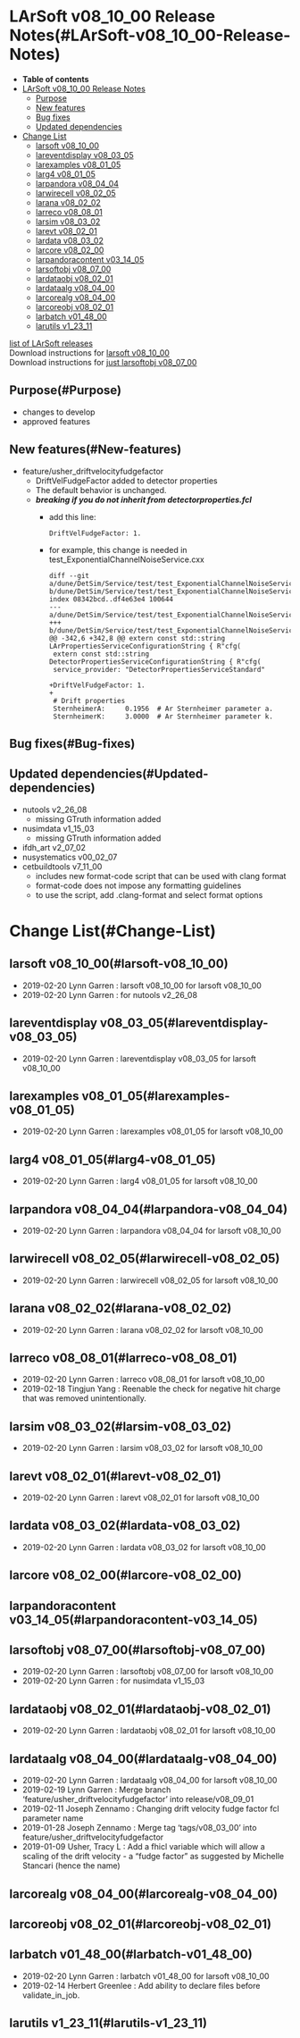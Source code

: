 LArSoft v08\_10\_00 Release Notes(#LArSoft-v08_10_00-Release-Notes)
======================================================================

-   **Table of contents**
-   [LArSoft v08\_10\_00 Release Notes](#LArSoft-v08_10_00-Release-Notes)
    -   [Purpose](#Purpose)
    -   [New features](#New-features)
    -   [Bug fixes](#Bug-fixes)
    -   [Updated dependencies](#Updated-dependencies)
-   [Change List](#Change-List)
    -   [larsoft v08\_10\_00](#larsoft-v08_10_00)
    -   [lareventdisplay v08\_03\_05](#lareventdisplay-v08_03_05)
    -   [larexamples v08\_01\_05](#larexamples-v08_01_05)
    -   [larg4 v08\_01\_05](#larg4-v08_01_05)
    -   [larpandora v08\_04\_04](#larpandora-v08_04_04)
    -   [larwirecell v08\_02\_05](#larwirecell-v08_02_05)
    -   [larana v08\_02\_02](#larana-v08_02_02)
    -   [larreco v08\_08\_01](#larreco-v08_08_01)
    -   [larsim v08\_03\_02](#larsim-v08_03_02)
    -   [larevt v08\_02\_01](#larevt-v08_02_01)
    -   [lardata v08\_03\_02](#lardata-v08_03_02)
    -   [larcore v08\_02\_00](#larcore-v08_02_00)
    -   [larpandoracontent v03\_14\_05](#larpandoracontent-v03_14_05)
    -   [larsoftobj v08\_07\_00](#larsoftobj-v08_07_00)
    -   [lardataobj v08\_02\_01](#lardataobj-v08_02_01)
    -   [lardataalg v08\_04\_00](#lardataalg-v08_04_00)
    -   [larcorealg v08\_04\_00](#larcorealg-v08_04_00)
    -   [larcoreobj v08\_02\_01](#larcoreobj-v08_02_01)
    -   [larbatch v01\_48\_00](#larbatch-v01_48_00)
    -   [larutils v1\_23\_11](#larutils-v1_23_11)

[list of LArSoft releases](LArSoft_release_list)\
Download instructions for [larsoft v08\_10\_00](http://scisoft.fnal.gov/scisoft/bundles/larsoft/v08_10_00/larsoft-v08_10_00.html)\
Download instructions for [just larsoftobj v08\_07\_00](http://scisoft.fnal.gov/scisoft/bundles/larsoftobj/v08_07_00/larsoftobj-v08_07_00.html)

Purpose(#Purpose)
--------------------

-   changes to develop
-   approved features

New features(#New-features)
------------------------------

-   feature/usher\_driftvelocityfudgefactor
    -   DriftVelFudgeFactor added to detector properties
    -   The default behavior is unchanged.
    -   ***breaking if you do not inherit from detectorproperties.fcl***
        -   add this line:

                DriftVelFudgeFactor: 1.

        -   for example, this change is needed in test\_ExponentialChannelNoiseService.cxx

                diff --git a/dune/DetSim/Service/test/test_ExponentialChannelNoiseService.cxx b/dune/DetSim/Service/test/test_ExponentialChannelNoiseService.cxx
                index 08342bcd..df4e63e4 100644
                --- a/dune/DetSim/Service/test/test_ExponentialChannelNoiseService.cxx
                +++ b/dune/DetSim/Service/test/test_ExponentialChannelNoiseService.cxx
                @@ -342,6 +342,8 @@ extern const std::string LArPropertiesServiceConfigurationString { R"cfg(
                 extern const std::string DetectorPropertiesServiceConfigurationString { R"cfg(
                 service_provider: "DetectorPropertiesServiceStandard" 

                +DriftVelFudgeFactor: 1.
                +
                 # Drift properties
                 SternheimerA:     0.1956  # Ar Sternheimer parameter a.
                 SternheimerK:     3.0000  # Ar Sternheimer parameter k.

Bug fixes(#Bug-fixes)
------------------------

Updated dependencies(#Updated-dependencies)
----------------------------------------------

-   nutools v2\_26\_08
    -   missing GTruth information added
-   nusimdata v1\_15\_03
    -   missing GTruth information added
-   ifdh\_art v2\_07\_02
-   nusystematics v00\_02\_07
-   cetbuildtools v7\_11\_00
    -   includes new format-code script that can be used with clang format
    -   format-code does not impose any formatting guidelines
    -   to use the script, add .clang-format and select format options

Change List(#Change-List)
============================

larsoft v08\_10\_00(#larsoft-v08_10_00)
------------------------------------------

-   2019-02-20 Lynn Garren : larsoft v08\_10\_00 for larsoft v08\_10\_00
-   2019-02-20 Lynn Garren : for nutools v2\_26\_08

lareventdisplay v08\_03\_05(#lareventdisplay-v08_03_05)
----------------------------------------------------------

-   2019-02-20 Lynn Garren : lareventdisplay v08\_03\_05 for larsoft v08\_10\_00

larexamples v08\_01\_05(#larexamples-v08_01_05)
--------------------------------------------------

-   2019-02-20 Lynn Garren : larexamples v08\_01\_05 for larsoft v08\_10\_00

larg4 v08\_01\_05(#larg4-v08_01_05)
--------------------------------------

-   2019-02-20 Lynn Garren : larg4 v08\_01\_05 for larsoft v08\_10\_00

larpandora v08\_04\_04(#larpandora-v08_04_04)
------------------------------------------------

-   2019-02-20 Lynn Garren : larpandora v08\_04\_04 for larsoft v08\_10\_00

larwirecell v08\_02\_05(#larwirecell-v08_02_05)
--------------------------------------------------

-   2019-02-20 Lynn Garren : larwirecell v08\_02\_05 for larsoft v08\_10\_00

larana v08\_02\_02(#larana-v08_02_02)
----------------------------------------

-   2019-02-20 Lynn Garren : larana v08\_02\_02 for larsoft v08\_10\_00

larreco v08\_08\_01(#larreco-v08_08_01)
------------------------------------------

-   2019-02-20 Lynn Garren : larreco v08\_08\_01 for larsoft v08\_10\_00
-   2019-02-18 Tingjun Yang : Reenable the check for negative hit charge that was removed unintentionally.

larsim v08\_03\_02(#larsim-v08_03_02)
----------------------------------------

-   2019-02-20 Lynn Garren : larsim v08\_03\_02 for larsoft v08\_10\_00

larevt v08\_02\_01(#larevt-v08_02_01)
----------------------------------------

-   2019-02-20 Lynn Garren : larevt v08\_02\_01 for larsoft v08\_10\_00

lardata v08\_03\_02(#lardata-v08_03_02)
------------------------------------------

-   2019-02-20 Lynn Garren : lardata v08\_03\_02 for larsoft v08\_10\_00

larcore v08\_02\_00(#larcore-v08_02_00)
------------------------------------------

larpandoracontent v03\_14\_05(#larpandoracontent-v03_14_05)
--------------------------------------------------------------

larsoftobj v08\_07\_00(#larsoftobj-v08_07_00)
------------------------------------------------

-   2019-02-20 Lynn Garren : larsoftobj v08\_07\_00 for larsoft v08\_10\_00
-   2019-02-20 Lynn Garren : for nusimdata v1\_15\_03

lardataobj v08\_02\_01(#lardataobj-v08_02_01)
------------------------------------------------

-   2019-02-20 Lynn Garren : lardataobj v08\_02\_01 for larsoft v08\_10\_00

lardataalg v08\_04\_00(#lardataalg-v08_04_00)
------------------------------------------------

-   2019-02-20 Lynn Garren : lardataalg v08\_04\_00 for larsoft v08\_10\_00
-   2019-02-19 Lynn Garren : Merge branch ‘feature/usher\_driftvelocityfudgefactor’ into release/v08\_09\_01
-   2019-02-11 Joseph Zennamo : Changing drift velocity fudge factor fcl parameter name
-   2019-01-28 Joseph Zennamo : Merge tag ‘tags/v08\_03\_00’ into feature/usher\_driftvelocityfudgefactor
-   2019-01-09 Usher, Tracy L : Add a fhicl variable which will allow a scaling of the drift velocity - a “fudge factor” as suggested by Michelle Stancari (hence the name)

larcorealg v08\_04\_00(#larcorealg-v08_04_00)
------------------------------------------------

larcoreobj v08\_02\_01(#larcoreobj-v08_02_01)
------------------------------------------------

larbatch v01\_48\_00(#larbatch-v01_48_00)
--------------------------------------------

-   2019-02-20 Lynn Garren : larbatch v01\_48\_00 for larsoft v08\_10\_00
-   2019-02-14 Herbert Greenlee : Add ability to declare files before validate\_in\_job.

larutils v1\_23\_11(#larutils-v1_23_11)
------------------------------------------
